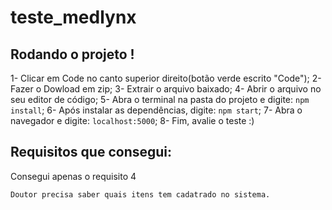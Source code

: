 # teste_medlynx

## Rodando o projeto !
1- Clicar em Code no canto superior direito(botão verde escrito "Code");
2- Fazer o Dowload em zip;
3- Extrair o arquivo baixado;
4- Abrir o arquivo no seu editor de código;
5- Abra o terminal na pasta do projeto e digite: `npm install`;
6- Após instalar as dependências, digite: `npm start`;
7- Abra o navegador e digite: `localhost:5000`;
8- Fim, avalie o teste :)

## Requisitos que consegui:
Consegui apenas o requisito 4

    Doutor precisa saber quais itens tem cadatrado no sistema.
